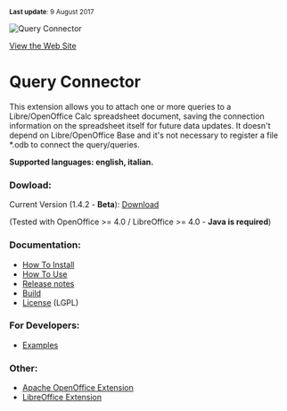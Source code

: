 <sub>**Last update**: 9 August 2017<sub>

![Query Connector](https://raw.githubusercontent.com/balthier82/queryconnector/master/help/images/QueryConnector.png)

[View the Web Site](http://balthier82.github.io/queryconnector/)

# Query Connector

This extension allows you to attach one or more queries to a Libre/OpenOffice Calc spreadsheet document, saving the connection information on the spreadsheet itself for future data updates. It doesn't depend on Libre/OpenOffice Base and it's not necessary to register a file *.odb to connect the query/queries. 

**Supported languages: english, italian.**

### Dowload:

Current Version (1.4.2 - **Beta**): [Download](https://github.com/balthier82/queryconnector/raw/master/versions/queryconnector_1.4.2.oxt)

(Tested with OpenOffice >= 4.0 / LibreOffice >= 4.0 - **Java is required**)

### Documentation:

* [How To Install](https://github.com/balthier82/queryconnector/blob/master/help/HowToInstall.md)
* [How To Use](https://github.com/balthier82/queryconnector/blob/master/help/HowToUse.md)
* [Release notes](https://github.com/balthier82/queryconnector/blob/master/help/ReleaseNotes.md)
* [Build](https://github.com/balthier82/queryconnector/blob/master/help/Build.md)
* [License](https://github.com/balthier82/queryconnector/blob/master/help/License.md) (LGPL)

### For Developers:
* [Examples](https://github.com/balthier82/queryconnector/blob/master/help/Examples.md)

### Other:

 * [Apache OpenOffice Extension](http://extensions.openoffice.org/en/project/queryconnector)
 * [LibreOffice Extension](http://extensions.libreoffice.org/extensions/queryconnector)



